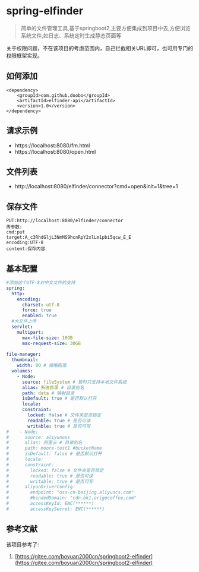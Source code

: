 # spring-elfinder

> 简单的文件管理工具,基于springboot2,主要方便集成到项目中去,方便浏览系统文件,如日志、系统定时生成静态页面等

关于权限问题，不在该项目的考虑范围内，自己拦截相关URL即可，也可用专门的权限框架实现。

## 如何添加
```
<dependency>
    <groupId>com.github.doobo</groupId>
    <artifactId>elfinder-api</artifactId>
    <version>1.0</version>
</dependency>
```
## 请求示例
* https://localhost:8080/fm.html
* https://localhost:8080/open.html

## 文件列表
* http://localhost:8080/elfinder/connector?cmd=open&init=1&tree=1

## 保存文件
```
PUT:http://localhost:8080/elfinder/connector
传参数:
cmd:put
target:A_c3RhdGljL3NmMS9hcnRpY2xlLm1pbi5qcw_E_E
encoding:UTF-8
content:保存内容
```

## 基本配置
```yaml
#添加这个UTF-8对中文文件的支持
spring:
  http:
    encoding:
      charset: utf-8
      force: true
      enabled: true
  #大文件上传
  servlet:
    multipart:
      max-file-size: 10GB
      max-request-size: 30GB
      
file-manager:
  thumbnail:
    width: 80 # 缩略图宽
  volumes:
    - Node:
      source: fileSystem # 暂时只支持本地文件系统
      alias: 系统目录 # 目录别名
      path: data # 映射目录
      isDefault: true # 是否默认打开
      locale:
      constraint:
        locked: false # 文件夹是否锁定
        readable: true # 是否可读
        writable: true # 是否可写
#    - Node:
#      source: aliyunoss
#      alias: 阿里云 # 目录别名
#      path: moore-test1 #bucketName
#      isDefault: false # 是否默认打开
#      locale:
#      constraint:
#        locked: false # 文件夹是否锁定
#        readable: true # 是否可读
#        writable: true # 是否可写
#      aliyunDriverConfig:
#        endpoint: "oss-cn-beijing.aliyuncs.com"
#        #bindedDomain: "cdn-bk1.origocoffee.com"
#        accessKeyId: ENC(******)
#        accessKeySecret: ENC(******)
```

## 参考文献
该项目参考了:
1. [https://gitee.com/boyuan2000cn/springboot2-elfinder](https://gitee.com/boyuan2000cn/springboot2-elfinder)

